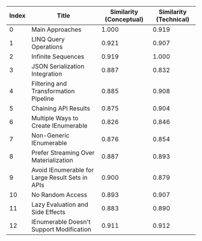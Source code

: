 | Index | Title | Similarity (Conceptual) | Similarity (Technical) |
|-------|-------|-------------------------|------------------------|
| 0 | Main Approaches | 1.000 | 0.919 |
| 1 | LINQ Query Operations | 0.921 | 0.907 |
| 2 | Infinite Sequences | 0.919 | 1.000 |
| 3 | JSON Serialization Integration | 0.887 | 0.832 |
| 4 | Filtering and Transformation Pipeline | 0.885 | 0.908 |
| 5 | Chaining API Results | 0.875 | 0.904 |
| 6 | Multiple Ways to Create IEnumerable | 0.826 | 0.846 |
| 7 | Non-Generic IEnumerable | 0.876 | 0.854 |
| 8 | Prefer Streaming Over Materialization | 0.887 | 0.893 |
| 9 | Avoid IEnumerable for Large Result Sets in APIs | 0.900 | 0.879 |
| 10 | No Random Access | 0.893 | 0.907 |
| 11 | Lazy Evaluation and Side Effects | 0.883 | 0.890 |
| 12 | IEnumerable Doesn't Support Modification | 0.911 | 0.912 |
